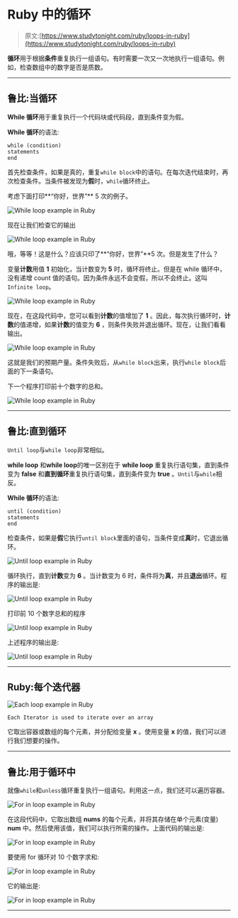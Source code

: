 # Ruby 中的循环

> 原文:[https://www.studytonight.com/ruby/loops-in-ruby](https://www.studytonight.com/ruby/loops-in-ruby)

**循环**用于根据**条件**重复执行一组语句。有时需要一次又一次地执行一组语句。例如，检查数组中的数字是否是质数。

* * *

## 鲁比:当循环

**While 循环**用于重复执行一个代码块或代码段，直到条件变为假。

**While 循环**的语法:

```
while (condition)
statements
end
```

首先检查条件，如果是真的，重复`while block`中的语句。在每次迭代结束时，再次检查条件。当条件被发现为**假**时，`while`循环终止。

考虑下面打印**“你好，世界”** 5 次的例子。

![While loop example in Ruby](../Images/26eeb933cc5a16b54966c9944d392c0d.png)

现在让我们检查它的输出

![While loop example in Ruby](../Images/4d1d75ccd1c08c3ffc07ed2bfec54a5b.png)

哦，等等！这是什么？应该只印了**“你好，世界”**5 次。但是发生了什么？

变量**计数**用值 **1** 初始化，当计数变为 **5** 时，循环将终止。但是在 while 循环中，没有递增 count 值的语句。因为条件永远不会变假，所以不会终止。这叫`Infinite loop`。

![While loop example in Ruby](../Images/9ee0fa97f02a9f256fae77af369ca7aa.png)

现在，在这段代码中，您可以看到**计数**的值增加了 **1** 。因此，每次执行循环时，**计数**的值递增，如果**计数**的值变为 **6** ，则条件失败并退出循环。现在，让我们看看输出。

![While loop example in Ruby](../Images/e4fb400dccf9e37ff358a7b40f9a056b.png)

这就是我们的预期产量。条件失败后，从`while block`出来，执行`while block`后面的下一条语句。

下一个程序打印前十个数字的总和。

![While loop example in Ruby](../Images/7b6e58dd18e2dd51bbd68cfec2216087.png)

* * *

## 鲁比:直到循环

`Until loop`与`while loop`非常相似。

**while loop** 和**while loop**的唯一区别在于 **while loop** 重复执行语句集，直到条件变为 **false** 和**直到循环**重复执行语句集，直到条件变为 **true** 。`Until`与`while`相反。

**While 循环**的语法:

```
until (condition)
statements
end
```

检查条件，如果是**假**它执行`until block`里面的语句，当条件变成**真**时，它退出循环。

![Until loop example in Ruby](../Images/db5298802b4cfcd9ed1f03b4d6e93b95.png)

循环执行，直到**计数**变为 **6** 。当计数变为 6 时，条件将为**真**，并且**退出**循环。程序的输出是:

![Until loop example in Ruby](../Images/3592230e9d84e24c6f0f58edbad569ac.png)

打印前 10 个数字总和的程序

![Until loop example in Ruby](../Images/ff532c6df398f80ad2625140c66a0aa0.png)

上述程序的输出是:

![Until loop example in Ruby](../Images/ae7052a1a5a19c20af4776222ce8f745.png)

* * *

## Ruby:每个迭代器

![Each loop example in Ruby](../Images/fe42e8e892f5c30dc337e92b203b8bb5.png)

```
Each Iterator is used to iterate over an array
```

它取出容器或数组的每个元素，并分配给变量 **x** 。使用变量 **x** 的值，我们可以进行我们想要的操作。

* * *

## 鲁比:用于循环中

就像`while`和`unless`循环重复执行一组语句。利用这一点，我们还可以遍历容器。

![For in loop example in Ruby](../Images/ef86497a9e6fa8263652425fc4e317c3.png)

在这段代码中，它取出数组 **nums** 的每个元素，并将其存储在单个元素(变量) **num** 中。然后使用该值，我们可以执行所需的操作。上面代码的输出是:

![For in loop example in Ruby](../Images/fadbd00025e0515c46e392bc411cdb19.png)

要使用 for 循环对 10 个数字求和:

![For in loop example in Ruby](../Images/54f4a4cb8725f6b354623ef3b22023d5.png)

它的输出是:

![For in loop example in Ruby](../Images/4408f2c2bd908b3ab252771cfccd7f2b.png)

* * *